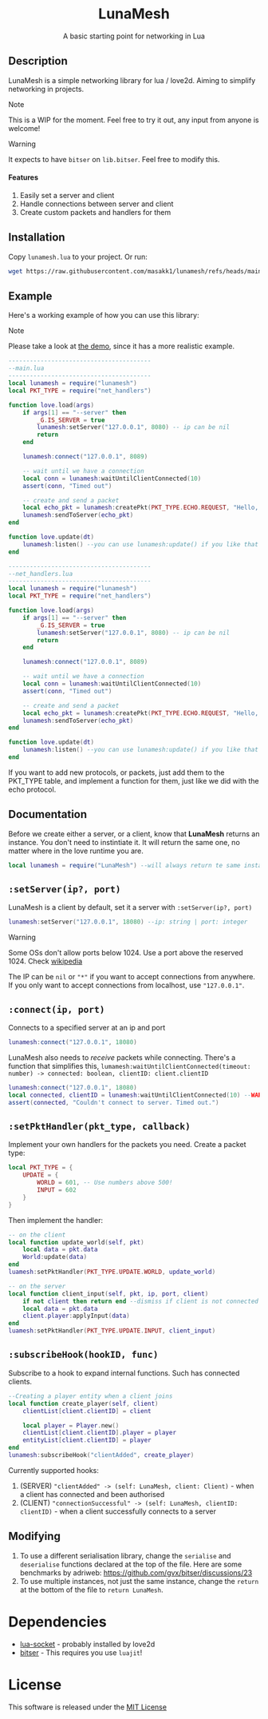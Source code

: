 <h1 align="center">LunaMesh</h1>
<p align="center">A basic starting point for networking in Lua</p>

## Description
LunaMesh is a simple networking library for lua / love2d. Aiming to simplify networking in projects.

> [!NOTE]
> This is a WIP for the moment. Feel free to try it out, any input from anyone is welcome!

> [!WARNING]
> It expects to have `bitser` on `lib.bitser`. Feel free to modify this.

#### Features
1. Easily set a server and client
2. Handle connections between server and client
3. Create custom packets and handlers for them

## Installation
Copy `lunamesh.lua` to your project. Or run:
```bash
wget https://raw.githubusercontent.com/masakk1/lunamesh/refs/heads/main/lunamesh.lua
```

## Example
Here's a working example of how you can use this library:

> [!NOTE]
> Please take a look at [the demo](https://github.com/masakk1/lunamesh/tree/demo), since it has a more realistic example.

```lua
----------------------------------------
--main.lua 
----------------------------------------
local lunamesh = require("lunamesh")
local PKT_TYPE = require("net_handlers")

function love.load(args)
	if args[1] == "--server" then
		_G.IS_SERVER = true
		lunamesh:setServer("127.0.0.1", 8080) -- ip can be nil
		return
	end

	lunamesh:connect("127.0.0.1", 8089)

	-- wait until we have a connection
	local conn = lunamesh:waitUntilClientConnected(10)
	assert(conn, "Timed out")

	-- create and send a packet
	local echo_pkt = lunamesh:createPkt(PKT_TYPE.ECHO.REQUEST, "Hello, Server!")
	lunamesh:sendToServer(echo_pkt)
end

function love.update(dt)
	lunamesh:listen() --you can use lunamesh:update() if you like that instead
end

----------------------------------------
--net_handlers.lua
----------------------------------------
local lunamesh = require("lunamesh")
local PKT_TYPE = require("net_handlers")

function love.load(args)
	if args[1] == "--server" then
		_G.IS_SERVER = true
		lunamesh:setServer("127.0.0.1", 8080) -- ip can be nil
		return
	end

	lunamesh:connect("127.0.0.1", 8089)

	-- wait until we have a connection
	local conn = lunamesh:waitUntilClientConnected(10)
	assert(conn, "Timed out")

	-- create and send a packet
	local echo_pkt = lunamesh:createPkt(PKT_TYPE.ECHO.REQUEST, "Hello, Server!")
	lunamesh:sendToServer(echo_pkt)
end

function love.update(dt)
	lunamesh:listen() --you can use lunamesh:update() if you like that instead
end
```

If you want to add new protocols, or packets, just add them to the PKT_TYPE table, and implement a function for them, just like we did with the echo protocol.

## Documentation
Before we create either a server, or a client, know that **LunaMesh** returns an instance. You don't need to instintiate it. It will return the same one, no matter where in the love runtime you are. 

```lua
local lunamesh = require("LunaMesh") --will always return te same instance everywhere
```

## `:setServer(ip?, port)`
LunaMesh is a client by default, set it a server with `:setServer(ip?, port)`
```lua
lunamesh:setServer("127.0.0.1", 18080) --ip: string | port: integer
```

> [!WARNING] 
> Some OSs don't allow ports below 1024. Use a port above the reserved 1024. Check [wikipedia](https://en.wikipedia.org/wiki/List_of_TCP_and_UDP_port_numbers)

The IP can be `nil` or `"*"` if you want to accept connections from anywhere.
If you only want to accept connections from localhost, use `"127.0.0.1"`.

## `:connect(ip, port)` 
Connects to a specified server at an ip and port
```lua
lunamesh:connect("127.0.0.1", 18080)
```

LunaMesh also needs to *receive* packets while connecting.
There's a function that simplifies this, `lumamesh:waitUntilClientConnected(timeout: number) -> connected: boolean, clientID: client.clientID`

```lua
lunamesh:connect("127.0.0.1", 18080)
local connected, clientID = lunamesh:waitUntilClientConnected(10) --WARNING: this freezes the thread.
assert(connected, "Couldn't connect to server. Timed out.")
```

## `:setPktHandler(pkt_type, callback)`
Implement your own handlers for the packets you need.
Create a packet type:
```lua
local PKT_TYPE = {
    UPDATE = {
        WORLD = 601, -- Use numbers above 500!
        INPUT = 602
    }
}
```
Then implement the handler:
```lua
-- on the client
local function update_world(self, pkt)
    local data = pkt.data
    World:update(data)
end
luamesh:setPktHandler(PKT_TYPE.UPDATE.WORLD, update_world)

-- on the server
local function client_input(self, pkt, ip, port, client)
	if not client then return end --dismiss if client is not connected
    local data = pkt.data
    client.player:applyInput(data)
end
luamesh:setPktHandler(PKT_TYPE.UPDATE.INPUT, client_input)
```

## `:subscribeHook(hookID, func)`
Subscribe to a hook to expand internal functions. Such has connected clients.
```lua
--Creating a player entity when a client joins
local function create_player(self, client)
	clientList[client.clientID] = client

	local player = Player.new()
	clientList[client.clientID].player = player
	entityList[client.clientID] = player
end
lunamesh:subscribeHook("clientAdded", create_player)
```

Currently supported hooks:
1. (SERVER) `"clientAdded" -> (self: LunaMesh, client: Client)` - when a client has connected and been authorised
2. (CLIENT) `"connectionSuccessful" -> (self: LunaMesh, clientID: clientID)` - when a client successfully connects to a server


## Modifying

1. To use a different serialisation library, change the `serialise` and `deserialise` functions declared at the top of the file. Here are some benchmarks by adriweb: https://github.com/gvx/bitser/discussions/23
2. To use multiple instances, not just the same instance, change the `return` at the bottom of the file to `return LunaMesh`.

# Dependencies
- [lua-socket](https://lunarmodules.github.io/luasocket/) - probably installed by love2d
- [bitser](https://github.com/gvx/bitser) - This requires you use `luajit`!

# License
This software is released under the [MIT License](LICENSE)
